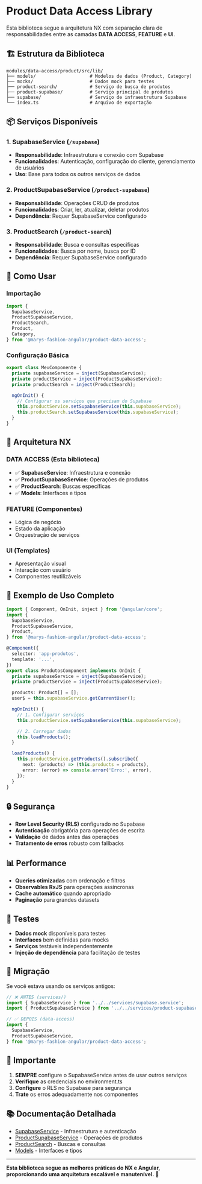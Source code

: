 # Product Data Access Library

Esta biblioteca segue a arquitetura NX com separação clara de responsabilidades entre as camadas **DATA ACCESS**, **FEATURE** e **UI**.

## 🏗️ **Estrutura da Biblioteca**

```
modules/data-access/product/src/lib/
├── models/                    # Modelos de dados (Product, Category)
├── mocks/                     # Dados mock para testes
├── product-search/            # Serviço de busca de produtos
├── product-supabase/          # Serviço principal de produtos
├── supabase/                  # Serviço de infraestrutura Supabase
└── index.ts                   # Arquivo de exportação
```

## 📦 **Serviços Disponíveis**

### **1. SupabaseService** (`/supabase`)

- **Responsabilidade**: Infraestrutura e conexão com Supabase
- **Funcionalidades**: Autenticação, configuração do cliente, gerenciamento de usuários
- **Uso**: Base para todos os outros serviços de dados

### **2. ProductSupabaseService** (`/product-supabase`)

- **Responsabilidade**: Operações CRUD de produtos
- **Funcionalidades**: Criar, ler, atualizar, deletar produtos
- **Dependência**: Requer SupabaseService configurado

### **3. ProductSearch** (`/product-search`)

- **Responsabilidade**: Busca e consultas específicas
- **Funcionalidades**: Busca por nome, busca por ID
- **Dependência**: Requer SupabaseService configurado

## 🔧 **Como Usar**

### **Importação**

```typescript
import {
  SupabaseService,
  ProductSupabaseService,
  ProductSearch,
  Product,
  Category,
} from '@marys-fashion-angular/product-data-access';
```

### **Configuração Básica**

```typescript
export class MeuComponente {
  private supabaseService = inject(SupabaseService);
  private productService = inject(ProductSupabaseService);
  private productSearch = inject(ProductSearch);

  ngOnInit() {
    // Configurar os serviços que precisam do Supabase
    this.productService.setSupabaseService(this.supabaseService);
    this.productSearch.setSupabaseService(this.supabaseService);
  }
}
```

## 🎯 **Arquitetura NX**

### **DATA ACCESS** (Esta biblioteca)

- ✅ **SupabaseService**: Infraestrutura e conexão
- ✅ **ProductSupabaseService**: Operações de produtos
- ✅ **ProductSearch**: Buscas específicas
- ✅ **Models**: Interfaces e tipos

### **FEATURE** (Componentes)

- Lógica de negócio
- Estado da aplicação
- Orquestração de serviços

### **UI** (Templates)

- Apresentação visual
- Interação com usuário
- Componentes reutilizáveis

## 🚀 **Exemplo de Uso Completo**

```typescript
import { Component, OnInit, inject } from '@angular/core';
import {
  SupabaseService,
  ProductSupabaseService,
  Product,
} from '@marys-fashion-angular/product-data-access';

@Component({
  selector: 'app-produtos',
  template: '...',
})
export class ProdutosComponent implements OnInit {
  private supabaseService = inject(SupabaseService);
  private productService = inject(ProductSupabaseService);

  products: Product[] = [];
  user$ = this.supabaseService.getCurrentUser();

  ngOnInit() {
    // 1. Configurar serviços
    this.productService.setSupabaseService(this.supabaseService);

    // 2. Carregar dados
    this.loadProducts();
  }

  loadProducts() {
    this.productService.getProducts().subscribe({
      next: (products) => (this.products = products),
      error: (error) => console.error('Erro:', error),
    });
  }
}
```

## 🔒 **Segurança**

- **Row Level Security (RLS)** configurado no Supabase
- **Autenticação** obrigatória para operações de escrita
- **Validação** de dados antes das operações
- **Tratamento de erros** robusto com fallbacks

## 📊 **Performance**

- **Queries otimizadas** com ordenação e filtros
- **Observables RxJS** para operações assíncronas
- **Cache automático** quando apropriado
- **Paginação** para grandes datasets

## 🧪 **Testes**

- **Dados mock** disponíveis para testes
- **Interfaces** bem definidas para mocks
- **Serviços** testáveis independentemente
- **Injeção de dependência** para facilitação de testes

## 🔄 **Migração**

Se você estava usando os serviços antigos:

```typescript
// ❌ ANTES (services/)
import { SupabaseService } from '../../services/supabase.service';
import { ProductSupabaseService } from '../../services/product-supabase.service';

// ✅ DEPOIS (data-access)
import {
  SupabaseService,
  ProductSupabaseService,
} from '@marys-fashion-angular/product-data-access';
```

## 🚨 **Importante**

1. **SEMPRE** configure o SupabaseService antes de usar outros serviços
2. **Verifique** as credenciais no environment.ts
3. **Configure** o RLS no Supabase para segurança
4. **Trate** os erros adequadamente nos componentes

## 📚 **Documentação Detalhada**

- [SupabaseService](./supabase/README.md) - Infraestrutura e autenticação
- [ProductSupabaseService](./product-supabase/README.md) - Operações de produtos
- [ProductSearch](./product-search/README.md) - Buscas e consultas
- [Models](./models/product.model.ts) - Interfaces e tipos

---

**Esta biblioteca segue as melhores práticas do NX e Angular, proporcionando uma arquitetura escalável e manutenível.** 🚀
